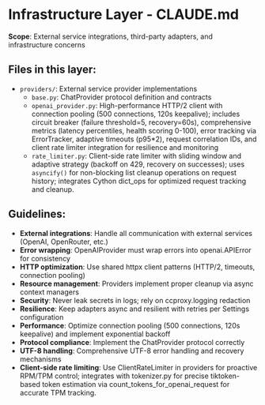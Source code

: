 # Infrastructure Layer - CLAUDE.md

**Scope**: External service integrations, third-party adapters, and infrastructure concerns

## Files in this layer:
- `providers/`: External service provider implementations
  - `base.py`: ChatProvider protocol definition and contracts
  - `openai_provider.py`: High-performance HTTP/2 client with connection pooling (500 connections, 120s keepalive); includes circuit breaker (failure threshold=5, recovery=60s), comprehensive metrics (latency percentiles, health scoring 0-100), error tracking via ErrorTracker, adaptive timeouts (p95*2), request correlation IDs, and client rate limiter integration for resilience and monitoring
  - `rate_limiter.py`: Client-side rate limiter with sliding window and adaptive strategy (backoff on 429, recovery on successes); uses `asyncify()` for non-blocking list cleanup operations on request history; integrates Cython dict_ops for optimized request tracking and cleanup.

## Guidelines:
- **External integrations**: Handle all communication with external services (OpenAI, OpenRouter, etc.)
- **Error wrapping**: OpenAIProvider must wrap errors into openai.APIError for consistency
- **HTTP optimization**: Use shared httpx client patterns (HTTP/2, timeouts, connection pooling)
- **Resource management**: Providers implement proper cleanup via async context managers
- **Security**: Never leak secrets in logs; rely on ccproxy.logging redaction
- **Resilience**: Keep adapters async and resilient with retries per Settings configuration
- **Performance**: Optimize connection pooling (500 connections, 120s keepalive) and implement exponential backoff
- **Protocol compliance**: Implement the ChatProvider protocol correctly
- **UTF-8 handling**: Comprehensive UTF-8 error handling and recovery mechanisms
- **Client-side rate limiting**: Use ClientRateLimiter in providers for proactive RPM/TPM control; integrates with tokenizer.py for precise tiktoken-based token estimation via count_tokens_for_openai_request for accurate TPM tracking.
